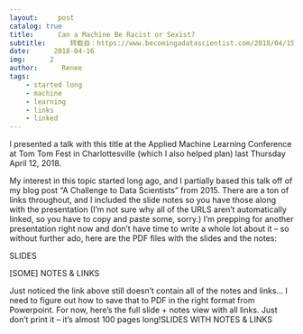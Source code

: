 ```yaml
---
layout:     post
catalog: true
title:      Can a Machine Be Racist or Sexist?
subtitle:      转载自：https://www.becomingadatascientist.com/2018/04/15/can-a-machine-be-racist-or-sexist/
date:      2018-04-16
img:      2
author:      Renee
tags:
    - started long
    - machine
    - learning
    - links
    - linked
---
```


I presented a talk with this title at the Applied Machine Learning Conference at Tom Tom Fest in Charlottesville (which I also helped plan) last Thursday April 12, 2018.

My interest in this topic started long ago, and I partially based this talk off of my blog post “A Challenge to Data Scientists” from 2015. There are a ton of links throughout, and I included the slide notes so you have those along with the presentation (I’m not sure why all of the URLS aren’t automatically linked, so you have to copy and paste some, sorry.) I’m prepping for another presentation right now and don’t have time to write a whole lot about it – so without further ado, here are the PDF files with the slides and the notes:

SLIDES

[SOME] NOTES & LINKS

Just noticed the link above still doesn’t contain all of the notes and links… I need to figure out how to save that to PDF in the right format from Powerpoint. For now, here’s the full slide + notes view with all links. Just don’t print it – it’s almost 100 pages long!SLIDES WITH NOTES & LINKS
